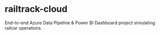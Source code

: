 # railtrack-cloud
End-to-end Azure Data Pipeline &amp; Power BI Dashboard project simulating railcar operations.
